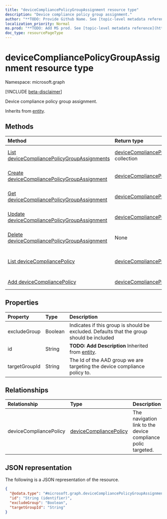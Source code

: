 ```yaml
---
title: "deviceCompliancePolicyGroupAssignment resource type"
description: "Device compliance policy group assignment."
author: "**TODO: Provide Github Name. See [topic-level metadata reference](https://msgo.azurewebsites.net/add/document/guidelines/metadata.html#topic-level-metadata)**"
localization_priority: Normal
ms.prod: "**TODO: Add MS prod. See [topic-level metadata reference](https://msgo.azurewebsites.net/add/document/guidelines/metadata.html#topic-level-metadata)**"
doc_type: resourcePageType
---
```


# deviceCompliancePolicyGroupAssignment resource type

Namespace: microsoft.graph

[!INCLUDE [beta-disclaimer](../../includes/beta-disclaimer.md)]

Device compliance policy group assignment.


Inherits from [entity](../resources/entity.md).

## Methods
|Method|Return type|Description|
|:---|:---|:---|
|[List deviceCompliancePolicyGroupAssignments](../api/devicecompliancepolicygroupassignment-list.md)|[deviceCompliancePolicyGroupAssignment](../resources/devicecompliancepolicygroupassignment.md) collection|Get a list of the [deviceCompliancePolicyGroupAssignment](../resources/devicecompliancepolicygroupassignment.md) objects and their properties.|
|[Create deviceCompliancePolicyGroupAssignment](../api/devicecompliancepolicygroupassignment-create.md)|[deviceCompliancePolicyGroupAssignment](../resources/devicecompliancepolicygroupassignment.md)|Create a new [deviceCompliancePolicyGroupAssignment](../resources/devicecompliancepolicygroupassignment.md) object.|
|[Get deviceCompliancePolicyGroupAssignment](../api/devicecompliancepolicygroupassignment-get.md)|[deviceCompliancePolicyGroupAssignment](../resources/devicecompliancepolicygroupassignment.md)|Read the properties and relationships of a [deviceCompliancePolicyGroupAssignment](../resources/devicecompliancepolicygroupassignment.md) object.|
|[Update deviceCompliancePolicyGroupAssignment](../api/devicecompliancepolicygroupassignment-update.md)|[deviceCompliancePolicyGroupAssignment](../resources/devicecompliancepolicygroupassignment.md)|Update the properties of a [deviceCompliancePolicyGroupAssignment](../resources/devicecompliancepolicygroupassignment.md) object.|
|[Delete deviceCompliancePolicyGroupAssignment](../api/devicecompliancepolicygroupassignment-delete.md)|None|Deletes a [deviceCompliancePolicyGroupAssignment](../resources/devicecompliancepolicygroupassignment.md) object.|
|[List deviceCompliancePolicy](../api/devicecompliancepolicygroupassignment-list-devicecompliancepolicy.md)|[deviceCompliancePolicy](../resources/devicecompliancepolicy.md) collection|Get the deviceCompliancePolicy resources from the deviceCompliancePolicy navigation property.|
|[Add deviceCompliancePolicy](../api/devicecompliancepolicygroupassignment-post-devicecompliancepolicy.md)|[deviceCompliancePolicy](../resources/devicecompliancepolicy.md)|Add deviceCompliancePolicy by posting to the deviceCompliancePolicy collection.|

## Properties
|Property|Type|Description|
|:---|:---|:---|
|excludeGroup|Boolean|Indicates if this group is should be excluded. Defaults that the group should be included|
|id|String|**TODO: Add Description** Inherited from [entity](../resources/entity.md).|
|targetGroupId|String|The Id of the AAD group we are targeting the device compliance policy to.|

## Relationships
|Relationship|Type|Description|
|:---|:---|:---|
|deviceCompliancePolicy|[deviceCompliancePolicy](../resources/devicecompliancepolicy.md)|The navigation link to the device compliance polic targeted.|

## JSON representation
The following is a JSON representation of the resource.
<!-- {
  "blockType": "resource",
  "keyProperty": "id",
  "@odata.type": "microsoft.graph.deviceCompliancePolicyGroupAssignment",
  "baseType": "microsoft.graph.entity",
  "openType": false
}
-->
``` json
{
  "@odata.type": "#microsoft.graph.deviceCompliancePolicyGroupAssignment",
  "id": "String (identifier)",
  "excludeGroup": "Boolean",
  "targetGroupId": "String"
}
```

